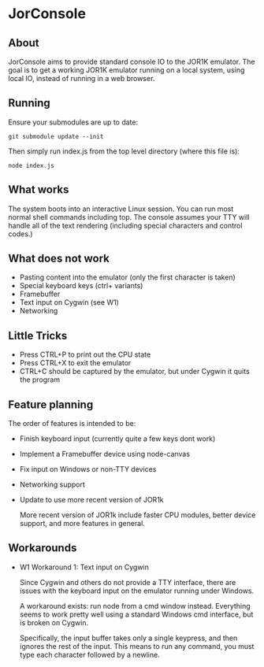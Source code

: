 JorConsole
==========

About
-----

JorConsole aims to provide standard console IO to the JOR1K emulator.
The goal is to get a working JOR1K emulator running on a local system,
using local IO, instead of running in a web browser.


Running
--------

Ensure your submodules are up to date:

	git submodule update --init

Then simply run index.js from the top level directory (where this file is):

	node index.js


What works
----------

The system boots into an interactive Linux session. You can run most normal
shell commands including top. The console assumes your TTY will handle all
of the text rendering (including special characters and control codes.)


What does not work
------------------

* Pasting content into the emulator (only the first character is taken)
* Special keyboard keys (ctrl+ variants)
* Framebuffer
* Text input on Cygwin (see W1)
* Networking


Little Tricks
-------------

* Press CTRL+P to print out the CPU state
* Press CTRL+X to exit the emulator
* CTRL+C should be captured by the emulator, but under Cygwin it quits the program

Feature planning
----------------

The order of features is intended to be:

* Finish keyboard input (currently quite a few keys dont work)
* Implement a Framebuffer device using node-canvas
* Fix input on Windows or non-TTY devices
* Networking support
* Update to use more recent version of JOR1k


	More recent version of JOR1k include faster CPU modules, better device
	support, and more features in general.


Workarounds
-----------

* W1 Workaround 1: Text input on Cygwin

	Since Cygwin and others do not provide a TTY interface, there are issues
	with the keyboard input on the emulator running under Windows.

	A workaround exists: run node from a cmd window instead. Everything seems
	to work pretty well using a standard Windows cmd interface, but is broken
	on Cygwin.

	Specifically, the input buffer takes only a single keypress, and then
	ignores the rest of the input. This means to run any command, you must
	type each character followed by a newline.

